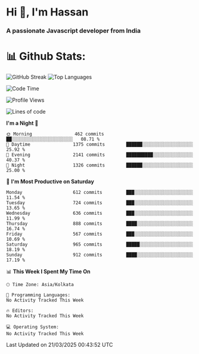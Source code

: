 # Hi 👋, I'm Hassan
### A passionate Javascript developer from India


# 📊 Github Stats:
![GitHub Streak](https://github-readme-streak-stats.herokuapp.com/?user=codeblooded47&theme=dracula&hide_border=false)
![Top Languages](https://github-readme-stats.vercel.app/api/top-langs/?username=codeblooded47&layout=compact&theme=dracula)



<!--START_SECTION:waka-->
![Code Time](http://img.shields.io/badge/Code%20Time-883%20hrs%201%20min-blue)

![Profile Views](http://img.shields.io/badge/Profile%20Views-1-blue)

![Lines of code](https://img.shields.io/badge/From%20Hello%20World%20I%27ve%20Written-24.2%20million%20lines%20of%20code-blue)

**I'm a Night 🦉** 

```text
🌞 Morning                462 commits         ██░░░░░░░░░░░░░░░░░░░░░░░   08.71 % 
🌆 Daytime                1375 commits        ██████░░░░░░░░░░░░░░░░░░░   25.92 % 
🌃 Evening                2141 commits        ██████████░░░░░░░░░░░░░░░   40.37 % 
🌙 Night                  1326 commits        ██████░░░░░░░░░░░░░░░░░░░   25.00 % 
```
📅 **I'm Most Productive on Saturday** 

```text
Monday                   612 commits         ███░░░░░░░░░░░░░░░░░░░░░░   11.54 % 
Tuesday                  724 commits         ███░░░░░░░░░░░░░░░░░░░░░░   13.65 % 
Wednesday                636 commits         ███░░░░░░░░░░░░░░░░░░░░░░   11.99 % 
Thursday                 888 commits         ████░░░░░░░░░░░░░░░░░░░░░   16.74 % 
Friday                   567 commits         ███░░░░░░░░░░░░░░░░░░░░░░   10.69 % 
Saturday                 965 commits         █████░░░░░░░░░░░░░░░░░░░░   18.19 % 
Sunday                   912 commits         ████░░░░░░░░░░░░░░░░░░░░░   17.19 % 
```


📊 **This Week I Spent My Time On** 

```text
🕑︎ Time Zone: Asia/Kolkata

💬 Programming Languages: 
No Activity Tracked This Week

🔥 Editors: 
No Activity Tracked This Week

💻 Operating System: 
No Activity Tracked This Week
```


 Last Updated on 21/03/2025 00:43:52 UTC
<!--END_SECTION:waka-->


